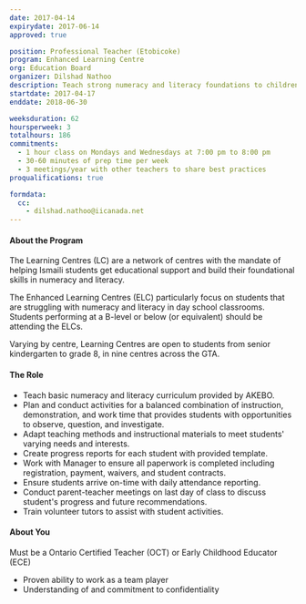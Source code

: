 ```yaml
---
date: 2017-04-14
expirydate: 2017-06-14
approved: true

position: Professional Teacher (Etobicoke)
program: Enhanced Learning Centre
org: Education Board
organizer: Dilshad Nathoo
description: Teach strong numeracy and literacy foundations to children in the jamat
startdate: 2017-04-17
enddate: 2018-06-30

weeksduration: 62
hoursperweek: 3
totalhours: 186
commitments:
  - 1 hour class on Mondays and Wednesdays at 7:00 pm to 8:00 pm
  - 30-60 minutes of prep time per week
  - 3 meetings/year with other teachers to share best practices
proqualifications: true

formdata:
  cc:
    - dilshad.nathoo@iicanada.net
---
```


#### About the Program

The Learning Centres (LC) are a network of centres with the mandate of helping Ismaili students get educational support and build their foundational skills in numeracy and literacy.

The Enhanced Learning Centres (ELC) particularly focus on students that are struggling with numeracy and literacy in day school classrooms. Students performing at a B-level or below (or equivalent) should be attending the ELCs.

Varying by centre, Learning Centres are open to students from senior kindergarten to grade 8, in nine centres across the GTA.

#### The Role

- Teach basic numeracy and literacy curriculum provided by AKEBO.
- Plan and conduct activities for a balanced combination of instruction, demonstration, and work time that provides students with opportunities to observe, question, and investigate.
- Adapt teaching methods and instructional materials to meet students' varying needs and interests.
- Create progress reports for each student with provided template.
- Work with Manager to ensure all paperwork is completed including registration, payment, waivers, and student contracts.
- Ensure students arrive on-time with daily attendance reporting.
- Conduct parent-teacher meetings on last day of class to discuss student's progress and future recommendations.
- Train volunteer tutors to assist with student activities.

#### About You

Must be a Ontario Certified Teacher (OCT) or Early Childhood Educator (ECE)

- Proven ability to work as a team player
- Understanding of and commitment to confidentiality

